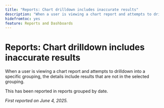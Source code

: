 ```yaml
---
title: "Reports: Chart drilldown includes inaccurate results"
description: "When a user is viewing a chart report and attempts to drilldown into a specific grouping, the details include results that are not in the selected grouping."
hidefromtoc: yes
feature: Reports and Dashboards
---
```


# Reports: Chart drilldown includes inaccurate results

When a user is viewing a chart report and attempts to drilldown into a specific grouping, the details include results that are not in the selected grouping.

This has been reported in reports grouped by date.

_First reported on June 4, 2025._
